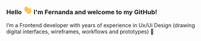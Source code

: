 ### Hello <img src="https://raw.githubusercontent.com/ABSphreak/ABSphreak/master/gifs/Hi.gif" style="width: 24px; display: inline-block;" data-target="animated-image.originalImage"> I'm Fernanda and welcome to my GitHub!

I’m a Frontend developer with years of experience in Ux/Ui Design (drawing digital interfaces, wireframes, workflows and prototypes) 🚀 
